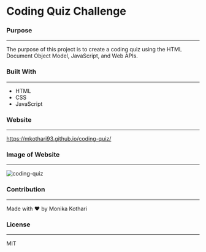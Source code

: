 # Coding Quiz Challenge

### Purpose
---
The purpose of this project is to create a coding quiz using the HTML Document Object Model, JavaScript, and Web APIs.

### Built With
---
* HTML
* CSS
* JavaScript

### Website
---
https://mkothari93.github.io/coding-quiz/


### Image of Website
---
![coding-quiz](https://user-images.githubusercontent.com/90233589/156947394-130df401-004d-4082-9976-fce7672220d3.PNG)


### Contribution
---
Made with ❤️ by Monika Kothari

### License
---
MIT

